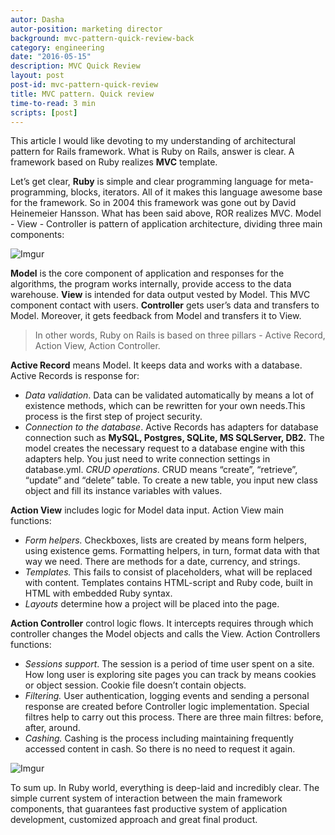 ```yaml
---
autor: Dasha
autor-position: marketing director
background: mvc-pattern-quick-review-back
category: engineering
date: "2016-05-15"
description: MVC Quick Review
layout: post
post-id: mvc-pattern-quick-review
title: MVC pattern. Quick review
time-to-read: 3 min
scripts: [post]
---
```


This article I would like devoting to my understanding of architectural pattern for Rails framework. What is Ruby on Rails, answer is clear. A framework based on Ruby realizes **MVC** template. 

Let’s get clear, **Ruby** is simple and clear programming language for meta-programming, blocks, iterators. All of it makes this language awesome base for the framework. So in 2004 this framework was gone out by David Heinemeier Hansson. 
What has been said above, ROR realizes MVC. Model - View - Controller is pattern of application architecture, dividing three main components:

![Imgur](https://i.imgur.com/hiMS9VX.png)

**Model** is the core component of application and responses for the algorithms, the program works internally, provide access to the data warehouse.
**View** is intended for data output vested by Model. This MVC component contact with users.
**Controller** gets user’s data and transfers to Model. Moreover, it gets feedback from Model and transfers it to View.

> In other words, Ruby on Rails is based on three pillars - Active Record, Action View, Action Controller.

**Active Record** means Model. It keeps data and works with a database. Active Records is response for:
* *Data validation*. Data can be validated automatically by means a lot of existence methods, which can be rewritten for your own needs.This process is the first step of project security.
* *Connection to the database*. Active Records has adapters for database connection such as **MySQL, Postgres, SQLite, MS SQLServer, DB2.** The model creates the necessary request to a database engine with this adapters help. You just need to write connection settings in database.yml.
*CRUD operations*. CRUD means “create”, “retrieve”, “update” and “delete” table. To create a new table, you input new class object and fill its instance variables with values.

**Action View** includes logic for Model data input. Action View main functions:
*  *Form helpers.*  Checkboxes, lists are created by means form helpers, using existence gems. Formatting helpers, in turn, format data with that way we need. There are methods for a date, currency, and strings.
* *Templates.* This fails to consist of placeholders, what will be replaced with content. Templates contains HTML-script and Ruby code, built in HTML with embedded Ruby syntax. 
* *Layouts* determine how a project will be placed into the page.

**Action Controller** control logic flows. It intercepts requires through which controller changes the Model objects and calls the View. Action Controllers functions:
* *Sessions support*. The session is a period of time user spent on a site. How long user is exploring site pages you can track by means cookies or object session. Cookie file doesn’t contain objects.
* *Filtering.*  User authentication, logging events and sending a personal response are created before Controller logic implementation. Special filtres help to carry out this process. There are three main filtres: before, after, around.
* *Cashing.*  Cashing is the process including maintaining frequently accessed content in cash. So there is no need to request it again.

![Imgur](https://i.imgur.com/RhzW6Ke.jpg)

To sum up. In Ruby world, everything is deep-laid and incredibly clear. The simple current system of interaction between the main framework components, that guarantees fast productive system of application development, customized approach and great final product.

